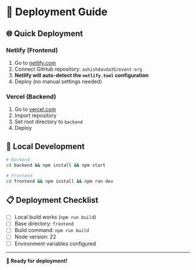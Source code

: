 # 🚀 Deployment Guide

## 🌐 Quick Deployment

### Netlify (Frontend)
1. Go to [netlify.com](https://netlify.com)
2. Connect GitHub repository: `ashishdavda35/event-org`
3. **Netlify will auto-detect the `netlify.toml` configuration**
4. Deploy (no manual settings needed)

### Vercel (Backend)
1. Go to [vercel.com](https://vercel.com)
2. Import repository
3. Set root directory to `backend`
4. Deploy

## 🔧 Local Development

```bash
# Backend
cd backend && npm install && npm start

# Frontend  
cd frontend && npm install && npm run dev
```

## 📋 Deployment Checklist

- [ ] Local build works (`npm run build`)
- [ ] Base directory: `frontend`
- [ ] Build command: `npm run build`
- [ ] Node version: 22
- [ ] Environment variables configured

---

**🎉 Ready for deployment!**
